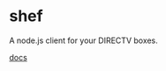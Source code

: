 shef
====

A node.js client for your DIRECTV boxes.

[docs](http://www.satinstalltraining.com/homeautomation/DTV-MD-0359-DIRECTV_SHEF_Command_Set-V1.3.C.pdf)